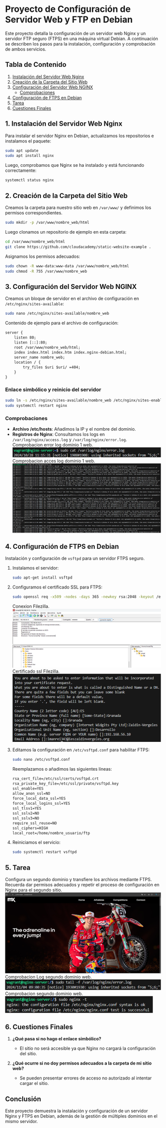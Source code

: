 # Proyecto de Configuración de Servidor Web y FTP en Debian

Este proyecto detalla la configuración de un servidor web Nginx y un servidor FTP seguro (FTPS) en una máquina virtual Debian. A continuación se describen los pasos para la instalación, configuración y comprobación de ambos servicios.

## Tabla de Contenido

1. [Instalación del Servidor Web Nginx](#instalación-del-servidor-web-nginx)
2. [Creación de la Carpeta del Sitio Web](#creación-de-la-carpeta-del-sitio-web)
3. [Configuración del Servidor Web NGINX](#configuración-del-servidor-web-nginx)
   - [Comprobaciones](#comprobaciones)
4. [Configuración de FTPS en Debian](#configuración-de-ftps-en-debian)
5. [Tarea](#tarea)
6. [Cuestiones Finales](#cuestiones-finales)

## 1. Instalación del Servidor Web Nginx

Para instalar el servidor Nginx en Debian, actualizamos los repositorios e instalamos el paquete:

```bash
sudo apt update
sudo apt install nginx
```

Luego, comprobamos que Nginx se ha instalado y está funcionando correctamente:

```bash
systemctl status nginx
```

## 2. Creación de la Carpeta del Sitio Web

Creamos la carpeta para nuestro sitio web en `/var/www/` y definimos los permisos correspondientes.

```bash
sudo mkdir -p /var/www/nombre_web/html
```

Luego clonamos un repositorio de ejemplo en esta carpeta:

```bash
cd /var/www/nombre_web/html
git clone https://github.com/cloudacademy/static-website-example .
```

Asignamos los permisos adecuados:

```bash
sudo chown -R www-data:www-data /var/www/nombre_web/html
sudo chmod -R 755 /var/www/nombre_web
```

## 3. Configuración del Servidor Web NGINX

Creamos un bloque de servidor en el archivo de configuración en `/etc/nginx/sites-available`:

```bash
sudo nano /etc/nginx/sites-available/nombre_web
```

Contenido de ejemplo para el archivo de configuración:

```
server {
    listen 80;
    listen [::]:80;
    root /var/www/nombre_web/html;
    index index.html index.htm index.nginx-debian.html;
    server_name nombre_web;
    location / {
        try_files $uri $uri/ =404;
    }
}
```

### Enlace simbólico y reinicio del servidor

```bash
sudo ln -s /etc/nginx/sites-available/nombre_web /etc/nginx/sites-enabled/
sudo systemctl restart nginx
```

### Comprobaciones

- **Archivo /etc/hosts**: Añadimos la IP y el nombre del dominio.
- **Registros de Nginx**: Consultamos los logs en `/var/log/nginx/access.log` y `/var/log/nginx/error.log`.<br>
Comprobacion error log dominio 1 web.<br>
![Comprobacion segundo Dominio](./Capturas/PruebaErrorlog.png)<br>
Comprobacion acces log dominio 1 web.<br>
![Comprobacion segundo Dominio](./Capturas/PruebaAcceslog.png)<br>


## 4. Configuración de FTPS en Debian

Instalación y configuración de `vsftpd` para un servidor FTPS seguro.

1. Instalamos el servidor:
   ```bash
   sudo apt-get install vsftpd
   ```
2. Configuramos el certificado SSL para FTPS:
   ```bash
   sudo openssl req -x509 -nodes -days 365 -newkey rsa:2048 -keyout /etc/ssl/private/vsftpd.key -out /etc/ssl/certs/vsftpd.crt
   ```
   Conexion Filezilla.<br>
   ![Conexion Filezilla](./Capturas/filezilla.png)<br>
   Certificado ssl Filezilla.<br>
   ![Certificado ssl Filezilla](./Capturas/Certificadossl.png)<br>
   
3. Editamos la configuración en `/etc/vsftpd.conf` para habilitar FTPS:

   ```bash
   sudo nano /etc/vsftpd.conf
   ```

   Reemplazamos o añadimos las siguientes líneas:

   ```
   rsa_cert_file=/etc/ssl/certs/vsftpd.crt
   rsa_private_key_file=/etc/ssl/private/vsftpd.key
   ssl_enable=YES
   allow_anon_ssl=NO
   force_local_data_ssl=YES
   force_local_logins_ssl=YES
   ssl_tlsv1=YES
   ssl_sslv2=NO
   ssl_sslv3=NO
   require_ssl_reuse=NO
   ssl_ciphers=HIGH
   local_root=/home/nombre_usuario/ftp
   ```

4. Reiniciamos el servicio:
   ```bash
   sudo systemctl restart vsftpd
   ```

## 5. Tarea

Configura un segundo dominio y transfiere los archivos mediante FTPS. Recuerda dar permisos adecuados y repetir el proceso de configuración en Nginx para el segundo sitio.
![Dominio Nuevo](./Capturas/prueba2web.png)
Comprobacion Log segundo dominio web.<br>
![Comprobacion Logs Dominio Nuevo](./Capturas/comprobacion.log2web.png)<br>
Comprobacion segundo dominio web.<br>
![Comprobacion segundo Dominio](./Capturas/comprobacion.nginx-t2web.png)<br>

## 6. Cuestiones Finales

1. **¿Qué pasa si no hago el enlace simbólico?**

   - El sitio no será accesible ya que Nginx no cargará la configuración del sitio.

2. **¿Qué ocurre si no doy permisos adecuados a la carpeta de mi sitio web?**
   - Se pueden presentar errores de acceso no autorizado al intentar cargar el sitio.

## Conclusión

Este proyecto demuestra la instalación y configuración de un servidor Nginx y FTPS en Debian, además de la gestión de múltiples dominios en el mismo servidor.
